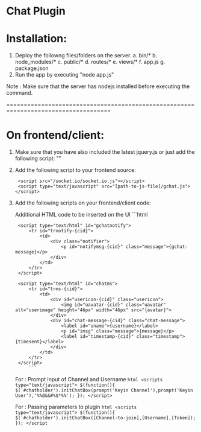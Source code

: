 # Chat Plugin

# Installation:

1. Deploy the followng files/folders on the server.
   a. bin/*
   b. node_modules/*
   c. public/*
   d. routes/*
   e. views/*
   f. app.js
   g. package.json
2. Run the app by executing "node app.js"

Note : Make sure that the server has nodejs installed before executing the command.

====================================================================================

# On frontend/client:

1. Make sure that you have also included the latest jquery.js or just add the following script:
   "<script src="http://code.jquery.com/jquery-1.11.1.min.js"></script>"

2. Add the following script to your frontend source:
   ```
    <script src="/socket.io/socket.io.js"></script>
    <script type="text/javascript" src="[path-to-js-file]/gchat.js"></script>
   ```	
3. Add the following scripts on your frontend/client code:
	
	Additional HTML code to be inserted on the UI
	    ```html
	    <script type="text/html" id="chatui">
	        <div id="chid-{cid}" class="chid">{cid}</div>
	        <div id="chcontainer-{cid}" class="chcontainer">
	            <table id="tblchatmsgs-{cid}" class="tblchatmsgs"></table>
	        </div>
	        <div id="chatinputs-{cid}" class="chatinputs"> 
	            <input type="text" id="msgs-{cid}" class="msgs">
	            <button id="btn-{cid}" class="btnSend">SEND</button>
	        </div>	
	    </script>
	    
	    <script type="text/html" id="gchatnotify">
	        <tr id="trnotify-{cid}">
	            <td>
	                <div class="notifier">
	                    <p id="notifymsg-{cid}" class="message">{gchat-message}</p>
	                </div>
	            </td>
	        </tr>    
	    </script>
	        
	    <script type="text/html" id="chatms">
	        <tr id="trms-{cid}">
	            <td>
	                <div id="usericon-{cid}" class="usericon">
	                    <img id="uavatar-{cid}" class="uavatar" alt="userimage" height="46px" width="46px" src="{avatar}">
	                </div>
	                <div id="chat-message-{cid}" class="chat-message">
	                    <label id="uname">{username}</label>
	                    <p id="imsg" class="message">{message}</p>
	                    <label id="timestamp-{cid}" class="timestamp">{timesent}</label>
	                </div>           
	            </td>
	        </tr>
	    </script>
	        ```
	        
	For : Prompt input of Channel and Username
	   ```html
	   <scripts type="text/javascript">
		$(function(){
	            $('#chatholder').initChatBox(prompt('Keyin Channel'),prompt('Keyin User'),'%%@&&#%$*%%');
	        });
	   </script>
	   ```
	   
	For : Passing parameters to plugin
	   ```html
	   <scripts type="text/javascript">
		$(function(){
	            $('#chatholder').initChatBox([Channel-to-join],[Username],[Token]);
	        });
	   </script
           ```
   


